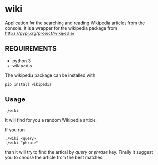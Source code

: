 # wiki
Application for the searching and reading Wikipedia articles from the console.
It is a wrapper for the wikipedia package from https://pypi.org/project/wikipedia/

## REQUIREMENTS

- python 3
- wikipedia

The wikipedia package can be installed with

```
pip install wikipedia 
```

## Usage

```
./wiki
```
It will find for you a random Wikipedia article.

If you run 
```
./wiki <query> 
./wiki "phrase" 
```
than it will try to find the artical by *query* or *phrase* key. Finally it suggest you to choose
the article from the best matches.